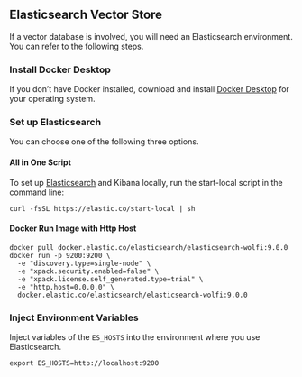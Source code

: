 ## Elasticsearch Vector Store
If a vector database is involved, you will need an Elasticsearch environment. You can refer to the following steps.

### Install Docker Desktop
If you don’t have Docker installed, download and install [Docker Desktop](https://www.docker.com/products/docker-desktop) for your operating system. 

### Set up Elasticsearch
You can choose one of the following three options.

#### All in One Script
To set up [Elasticsearch](https://www.elastic.co/docs/solutions/search/run-elasticsearch-locally) and Kibana locally, run the start-local script in the command line:
```shell
curl -fsSL https://elastic.co/start-local | sh
```

#### Docker Run Image with Http Host
```shell
docker pull docker.elastic.co/elasticsearch/elasticsearch-wolfi:9.0.0
docker run -p 9200:9200 \
  -e "discovery.type=single-node" \
  -e "xpack.security.enabled=false" \
  -e "xpack.license.self_generated.type=trial" \
  -e "http.host=0.0.0.0" \
  docker.elastic.co/elasticsearch/elasticsearch-wolfi:9.0.0
```

### Inject Environment Variables
Inject variables of the `ES_HOSTS` into the environment where you use Elasticsearch.
```shell
export ES_HOSTS=http://localhost:9200
```
